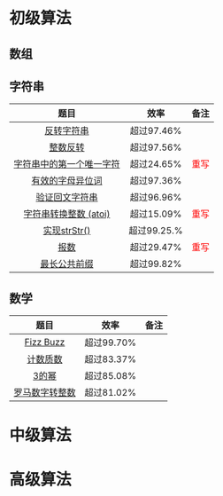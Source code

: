 # 初级算法

## 数组

## 字符串

|                             题目                             |    效率     |             备注              |
| :----------------------------------------------------------: | :---------: | :---------------------------: |
| [反转字符串](https://github.com/duny31030/New_code_of_2019/blob/master/LeetCode/Junior/String/reverseString.cpp) | 超过97.46%  |                               |
| [整数反转](https://github.com/duny31030/New_code_of_2019/blob/master/LeetCode/Junior/String/reverse.cpp) | 超过97.56%  |                               |
| [字符串中的第一个唯一字符](https://github.com/duny31030/New_code_of_2019/blob/master/LeetCode/Junior/String/firstUniqChar.cpp) | 超过24.65%  | <font color = red>重写</font> |
| [有效的字母异位词](https://github.com/duny31030/New_code_of_2019/blob/master/LeetCode/Junior/String/isAnagram.cpp) | 超过97.36%  |                               |
|                      [验证回文字符串]()                      | 超过96.96%  |                               |
| [字符串转换整数 (atoi)](https://github.com/duny31030/New_code_of_2019/blob/master/LeetCode/Junior/String/myAtoi.cpp) | 超过15.09%  | <font color = red>重写</font> |
| [实现strStr()](https://github.com/duny31030/New_code_of_2019/blob/master/LeetCode/Junior/String/strStr.cpp) | 超过99.25.% |                               |
| [报数](https://github.com/duny31030/New_code_of_2019/blob/master/LeetCode/Junior/String/countAndSay.cpp) | 超过29.47%  | <font color = red>重写</font> |
| [最长公共前缀](https://github.com/duny31030/New_code_of_2019/blob/master/LeetCode/Junior/String/longestCommonPrefix.cpp) | 超过99.82%  |                               |



## 数学

|                             题目                             |    效率    | 备注 |
| :----------------------------------------------------------: | :--------: | :--: |
| [Fizz Buzz](https://github.com/duny31030/New_code_of_2019/blob/master/LeetCode/Junior/Math/fizzBuzz.cpp) | 超过99.70% |      |
| [计数质数](https://github.com/duny31030/New_code_of_2019/blob/master/LeetCode/Junior/Math/countPrimes.cpp) | 超过83.37% |      |
| [3的幂](https://github.com/duny31030/New_code_of_2019/blob/master/LeetCode/Junior/Math/isPowerOfThree.cpp) | 超过85.08% |      |
| [罗马数字转整数](https://github.com/duny31030/New_code_of_2019/blob/master/LeetCode/Junior/Math/romanToInt.cpp) | 超过81.02% |      |



# 中级算法



# 高级算法